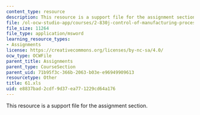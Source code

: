 ```yaml
---
content_type: resource
description: This resource is a support file for the assignment section.
file: /ol-ocw-studio-app/courses/2-830j-control-of-manufacturing-processes-sma-6303-spring-2008/e8837bad2cdf9d37ea771229cd64a176_61.xls
file_size: 11264
file_type: application/msword
learning_resource_types:
- Assignments
license: https://creativecommons.org/licenses/by-nc-sa/4.0/
ocw_type: OCWFile
parent_title: Assignments
parent_type: CourseSection
parent_uid: 71b95f3c-366b-2063-b03e-e96949909613
resourcetype: Other
title: 61.xls
uid: e8837bad-2cdf-9d37-ea77-1229cd64a176
---
```

This resource is a support file for the assignment section.